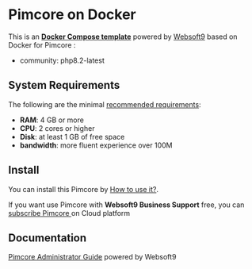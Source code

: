 # Pimcore  on Docker  

This is an **[Docker Compose template](https://github.com/Websoft9/docker-library)** powered by [Websoft9](https://www.websoft9.com) based on Docker for Pimcore :


 - community:  php8.2-latest


## System Requirements

The following are the minimal [recommended requirements](https://github.com/pimcore/docker#recommended-system-requirements):

* **RAM**: 4 GB or more
* **CPU**: 2 cores or higher
* **Disk**: at least 1 GB of free space
* **bandwidth**: more fluent experience over 100M  

## Install

You can install this Pimcore  by [How to use it?](https://github.com/Websoft9/docker-library#how-to-use-it).   

If you want use Pimcore  with **Websoft9 Business Support** free, you can [subscribe Pimcore ](https://www.websoft9.com/apps) on Cloud platform

## Documentation

[Pimcore  Administrator Guide](https://support.websoft9.com/docs/pimcore) powered by Websoft9